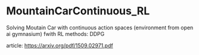 # MountainCarContinuous_RL
Solving Moutain Car with continuous action spaces (environment from open ai gymnasium) fwith RL methods: DDPG

article: https://arxiv.org/pdf/1509.02971.pdf

